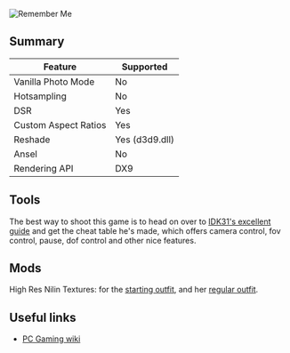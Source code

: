 ![Remember Me](\Images\remember_me.png "Shot by Otis_Inf")

## Summary

Feature | Supported
--|--
Vanilla Photo Mode | No
Hotsampling | No
DSR | Yes
Custom Aspect Ratios | Yes
Reshade | Yes (d3d9.dll)
Ansel | No
Rendering API | DX9

## Tools

The best way to shoot this game is to head on over to [IDK31's excellent guide](https://steamcommunity.com/sharedfiles/filedetails/?id=662482735) and get the cheat table
he's made, which offers camera control, fov control, pause, dof control and other nice features. 

## Mods

High Res Nilin Textures: for the [starting outfit](https://www.nexusmods.com/rememberme/mods/1), and her 
[regular outfit](https://www.nexusmods.com/rememberme/mods/5). 

## Useful links

* [PC Gaming wiki](https://www.pcgamingwiki.com/wiki/Remember_Me)
